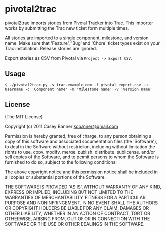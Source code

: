 # pivotal2trac

pivotal2trac imports stories from Pivotal Tracker into Trac. This importer works by submitting the Trac new ticket form multiple times. 

All stories are imported to a single component, milestone, and version name. Make sure that 'Feature', 'Bug' and 'Chore' ticket types exist on your Trac installation. Release stories are ignored.

Export stories as CSV from Pivotal via `Project -> Export CSV`.

## Usage

    $ ./pivotal2trac.py -s trac.example.com -f pivotal_export.csv -u Username -c 'Component name' -m 'Milestone name' -v 'Version name'

## License

(The MIT License)

Copyright (c) 2011 Casey Banner <kcbanner@gmail.com>

Permission is hereby granted, free of charge, to any person obtaining
a copy of this software and associated documentation files (the
'Software'), to deal in the Software without restriction, including
without limitation the rights to use, copy, modify, merge, publish,
distribute, sublicense, and/or sell copies of the Software, and to
permit persons to whom the Software is furnished to do so, subject to
the following conditions:

The above copyright notice and this permission notice shall be
included in all copies or substantial portions of the Software.

THE SOFTWARE IS PROVIDED 'AS IS', WITHOUT WARRANTY OF ANY KIND,
EXPRESS OR IMPLIED, INCLUDING BUT NOT LIMITED TO THE WARRANTIES OF
MERCHANTABILITY, FITNESS FOR A PARTICULAR PURPOSE AND NONINFRINGEMENT.
IN NO EVENT SHALL THE AUTHORS OR COPYRIGHT HOLDERS BE LIABLE FOR ANY
CLAIM, DAMAGES OR OTHER LIABILITY, WHETHER IN AN ACTION OF CONTRACT,
TORT OR OTHERWISE, ARISING FROM, OUT OF OR IN CONNECTION WITH THE
SOFTWARE OR THE USE OR OTHER DEALINGS IN THE SOFTWARE.